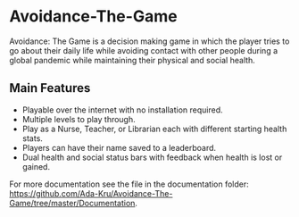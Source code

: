 # Avoidance-The-Game
Avoidance: The Game is a decision making game in which the player tries to go about their daily life while avoiding contact with other people during a global pandemic while maintaining their physical and social health.
## Main Features
- Playable over the internet with no installation required.
- Multiple levels to play through.
- Play as a Nurse, Teacher, or Librarian each with different starting health stats.
- Players can have their name saved to a leaderboard.
- Dual health and social status bars with feedback when health is lost or gained.

For more documentation see the file in the documentation folder: https://github.com/Ada-Kru/Avoidance-The-Game/tree/master/Documentation.
